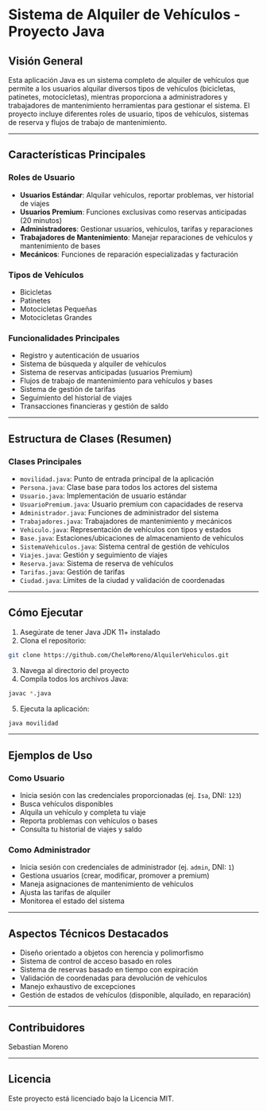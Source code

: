 # Sistema de Alquiler de Vehículos - Proyecto Java

## Visión General

Esta aplicación Java es un sistema completo de alquiler de vehículos que permite a los usuarios alquilar diversos tipos de vehículos (bicicletas, patinetes, motocicletas), mientras proporciona a administradores y trabajadores de mantenimiento herramientas para gestionar el sistema. El proyecto incluye diferentes roles de usuario, tipos de vehículos, sistemas de reserva y flujos de trabajo de mantenimiento.

---

## Características Principales

### Roles de Usuario

- **Usuarios Estándar**: Alquilar vehículos, reportar problemas, ver historial de viajes  
- **Usuarios Premium**: Funciones exclusivas como reservas anticipadas (20 minutos)  
- **Administradores**: Gestionar usuarios, vehículos, tarifas y reparaciones  
- **Trabajadores de Mantenimiento**: Manejar reparaciones de vehículos y mantenimiento de bases  
- **Mecánicos**: Funciones de reparación especializadas y facturación  

### Tipos de Vehículos

- Bicicletas  
- Patinetes  
- Motocicletas Pequeñas  
- Motocicletas Grandes  

### Funcionalidades Principales

- Registro y autenticación de usuarios  
- Sistema de búsqueda y alquiler de vehículos  
- Sistema de reservas anticipadas (usuarios Premium)  
- Flujos de trabajo de mantenimiento para vehículos y bases  
- Sistema de gestión de tarifas  
- Seguimiento del historial de viajes  
- Transacciones financieras y gestión de saldo  

---

## Estructura de Clases (Resumen)

### Clases Principales

- `movilidad.java`: Punto de entrada principal de la aplicación  
- `Persona.java`: Clase base para todos los actores del sistema  
- `Usuario.java`: Implementación de usuario estándar  
- `UsuarioPremium.java`: Usuario premium con capacidades de reserva  
- `Administrador.java`: Funciones de administrador del sistema  
- `Trabajadores.java`: Trabajadores de mantenimiento y mecánicos  
- `Vehiculo.java`: Representación de vehículos con tipos y estados  
- `Base.java`: Estaciones/ubicaciones de almacenamiento de vehículos  
- `SistemaVehiculos.java`: Sistema central de gestión de vehículos  
- `Viajes.java`: Gestión y seguimiento de viajes  
- `Reserva.java`: Sistema de reserva de vehículos  
- `Tarifas.java`: Gestión de tarifas  
- `Ciudad.java`: Límites de la ciudad y validación de coordenadas  

---

## Cómo Ejecutar

1. Asegúrate de tener Java JDK 11+ instalado  
2. Clona el repositorio:

```bash
git clone https://github.com/CheleMoreno/AlquilerVehiculos.git
```

3. Navega al directorio del proyecto  
4. Compila todos los archivos Java:

```bash
javac *.java
```

5. Ejecuta la aplicación:

```bash
java movilidad
```

---

## Ejemplos de Uso

### Como Usuario

- Inicia sesión con las credenciales proporcionadas (ej. `Isa`, DNI: `123`)  
- Busca vehículos disponibles  
- Alquila un vehículo y completa tu viaje  
- Reporta problemas con vehículos o bases  
- Consulta tu historial de viajes y saldo  

### Como Administrador

- Inicia sesión con credenciales de administrador (ej. `admin`, DNI: `1`)  
- Gestiona usuarios (crear, modificar, promover a premium)  
- Maneja asignaciones de mantenimiento de vehículos  
- Ajusta las tarifas de alquiler  
- Monitorea el estado del sistema  

---

## Aspectos Técnicos Destacados

- Diseño orientado a objetos con herencia y polimorfismo  
- Sistema de control de acceso basado en roles  
- Sistema de reservas basado en tiempo con expiración  
- Validación de coordenadas para devolución de vehículos  
- Manejo exhaustivo de excepciones  
- Gestión de estados de vehículos (disponible, alquilado, en reparación)  

---

## Contribuidores

Sebastian Moreno

---

## Licencia

Este proyecto está licenciado bajo la Licencia MIT.
